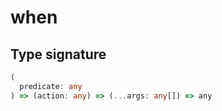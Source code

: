 # when

## Type signature

```typescript
(
  predicate: any
) => (action: any) => (...args: any[]) => any
```
